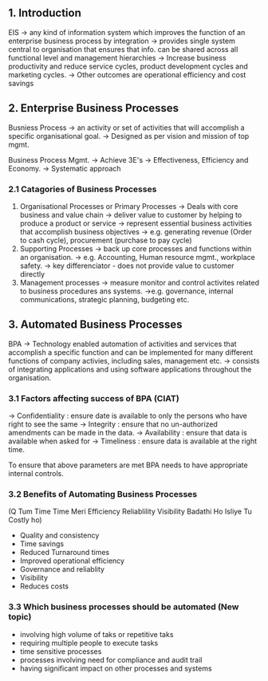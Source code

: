 ## 1. Introduction 
EIS -> any kind of information system which improves the function of an enterprise business process by integration
-> provides single system central to organisation that ensures that info. can be shared across all functional level and management hierarchies 
-> Increase business productivity and reduce service cycles, product development cycles and marketing cycles.
-> Other outcomes are operational efficiency and cost savings

## 2. Enterprise Business Processes
Busniess Process -> an activity or set of activities that will accomplish a specific organisational goal.
-> Designed as per vision and mission of top mgmt.

Business Process Mgmt. -> Achieve 3E's -> Effectiveness, Efficiency and Economy.
-> Systematic approach 

### 2.1 Catagories of Business Processes 
1. Organisational Processes or Primary Processes
	-> Deals with core business and value chain 
	-> deliver value to customer by helping to produce a product or service 
	-> represent essential business activities that accomplish business objectives
	-> e.g. generating revenue (Order to cash cycle), procurement (purchase to pay            cycle)
2. Supporting Processes
	-> back up core processes and functions within an organisation.
	-> e.g. Accounting, Human resource mgmt., workplace safety.
	-> key differenciator - does not provide value to customer directly
3. Management processes
	-> measure monitor and control activites related to business procedures ans systems.
	->e.g. governance, internal communications, strategic planning, budgeting etc.
	

## 3. Automated Business Processes
BPA -> Technology enabled automation of activities and services that accomplish a specific function and can be implemented for many different functions of company activies, including sales, management etc.
-> consists of integrating applications and using software applications throughout the organisation.

### 3.1 Factors affecting success of BPA (CIAT)
-> Confidentiality : ensure date is available to only the persons who have right to see the same
-> Integrity : ensure that no un-authorized amendments can be made in the data.
-> Availability : ensure that data is available when asked for 
-> Timeliness : ensure data is available at the right time.

To ensure that above parameters are met BPA needs to have appropriate internal controls.

### 3.2 Benefits of Automating Business Processes 
(Q Tum Time Time Meri Efficiency Reliablility Visibility Badathi Ho Isliye Tu Costly ho)

- Quality and consistency 
- Time savings 
- Reduced Turnaround times 
- Improved operational efficiency 
- Governance and reliablity
- Visibility
- Reduces costs 

### 3.3 Which business processes should be automated (New topic)

- involving high volume of taks or repetitive taks 
- requiring multiple people to execute tasks 
- time sensitive processes 
- processes involving need for compliance and audit trail
- having significant impact on other processes and systems 

